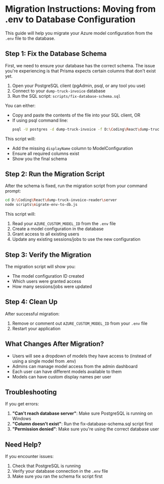 # Migration Instructions: Moving from .env to Database Configuration

This guide will help you migrate your Azure model configuration from the `.env` file to the database.

## Step 1: Fix the Database Schema

First, we need to ensure your database has the correct schema. The issue you're experiencing is that Prisma expects certain columns that don't exist yet.

1. Open your PostgreSQL client (pgAdmin, psql, or any tool you use)
2. Connect to your `dump-truck-invoice` database
3. Run the SQL script: `scripts/fix-database-schema.sql`

You can either:
- Copy and paste the contents of the file into your SQL client, OR
- If using psql command line:
  ```bash
  psql -U postgres -d dump-truck-invoice -f D:\Coding\React\dump-truck-invoice-reader\server\scripts\fix-database-schema.sql
  ```

This script will:
- Add the missing `displayName` column to ModelConfiguration
- Ensure all required columns exist
- Show you the final schema

## Step 2: Run the Migration Script

After the schema is fixed, run the migration script from your command prompt:

```bash
cd D:\Coding\React\dump-truck-invoice-reader\server
node scripts\migrate-env-to-db.js
```

This script will:
1. Read your `AZURE_CUSTOM_MODEL_ID` from the `.env` file
2. Create a model configuration in the database
3. Grant access to all existing users
4. Update any existing sessions/jobs to use the new configuration

## Step 3: Verify the Migration

The migration script will show you:
- The model configuration ID created
- Which users were granted access
- How many sessions/jobs were updated

## Step 4: Clean Up

After successful migration:
1. Remove or comment out `AZURE_CUSTOM_MODEL_ID` from your `.env` file
2. Restart your application

## What Changes After Migration?

- Users will see a dropdown of models they have access to (instead of using a single model from .env)
- Admins can manage model access from the admin dashboard
- Each user can have different models available to them
- Models can have custom display names per user

## Troubleshooting

If you get errors:

1. **"Can't reach database server"**: Make sure PostgreSQL is running on Windows
2. **"Column doesn't exist"**: Run the fix-database-schema.sql script first
3. **"Permission denied"**: Make sure you're using the correct database user

## Need Help?

If you encounter issues:
1. Check that PostgreSQL is running
2. Verify your database connection in the `.env` file
3. Make sure you ran the schema fix script first